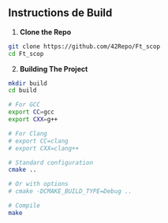 
## Instructions de Build

1. **Clone the Repo**

```bash
git clone https://github.com/42Repo/Ft_scop
cd Ft_scop
```
2.  **Building The Project**
```bash
mkdir build
cd build

# For GCC
export CC=gcc
export CXX=g++

# For Clang
# export CC=clang
# export CXX=clang++

# Standard configuration
cmake ..

# Or with options
# cmake -DCMAKE_BUILD_TYPE=Debug ..

# Compile
make
```
